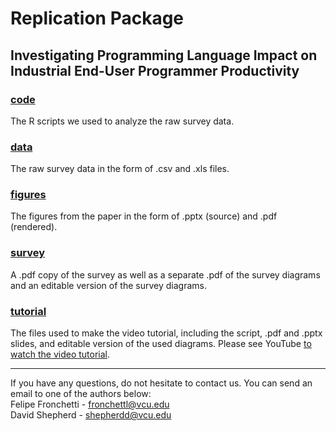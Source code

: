# Replication Package
## Investigating Programming Language Impact on Industrial End-User Programmer Productivity 
### [code](https://github.com/vcuse/industrial/tree/master/code)
The R scripts we used to analyze the raw survey data. 
### [data](https://github.com/vcuse/industrial/tree/master/data)
The raw survey data in the form of .csv and .xls files.
### [figures](https://github.com/vcuse/industrial/tree/master/figures)
The figures from the paper in the form of .pptx (source) and .pdf (rendered). 
### [survey](https://github.com/vcuse/industrial/tree/master/survey)
A .pdf copy of the survey as well as a separate .pdf of the survey diagrams and an editable version of the survey diagrams.
### [tutorial](https://github.com/vcuse/industrial/tree/master/tutorial)
The files used to make the video tutorial, including the script, .pdf and .pptx slides, and editable version of the used diagrams. Please see YouTube [to watch the video tutorial](https://www.youtube.com/watch?v=V3xTa2sw0bk).  

---
If you have any questions, do not hesitate to contact us. You can send an email to one of the authors below:   <br>
Felipe Fronchetti - fronchettl@vcu.edu <br>
David Shepherd - shepherdd@vcu.edu
